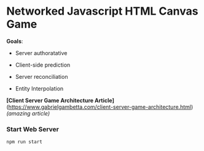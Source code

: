 # Networked Javascript HTML Canvas Game

**Goals**:
- Server authoratative 

- Client-side prediction

- Server reconciliation

- Entity Interpolation

**[Client Server Game Architecture Article]**(https://www.gabrielgambetta.com/client-server-game-architecture.html)
_(amazing article)_

### Start Web Server
```
npm run start
```
